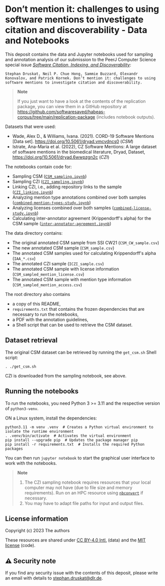 # Don’t mention it: challenges to using software mentions to investigate citation and discoverability - Data and Notebooks

This deposit contains the data and Jupyter notebooks used for sampling and annotation analysis of
our submission to the PeerJ Computer Science special issue [*Software Citation, Indexing, and Discoverability*](https://peerj.com/collections/84-software):

`Stephan Druskat, Neil P. Chue Hong, Sammie Buzzard, Olexandr Konovalov, and Patrick Kornek. Don’t mention it: challenges to using software mentions to investigate citation and discoverability.`

> **Note**
>
> If you just want to have a look at the contents of the replication package, you can view them in a GitHub repository at https://github.com/softwaresaved/habeas-corpus/tree/main/replication-package (includes notebook outputs).


Datasets that were used:

- Wade, Alex D., & Williams, Ivana. (2021). CORD-19 Software Mentions [Data set]. https://doi.org/10.5061/dryad.vmcvdncs0 (*CSM*)
- Istrate, Ana-Maria et al. (2022), CZ Software Mentions: A large dataset of software mentions in the biomedical literature, Dryad, Dataset, https://doi.org/10.5061/dryad.6wwpzgn2c (*CZI*)

The notebooks contain code for:

- Sampling CSM ([`CSM_sampling.ipynb`](./notebooks/CSM_sampling.ipynb))
- Sampling CZI ([`CZI_sampling.ipynb`](./notebooks/CZI_sampling.ipynb))
- Linking CZI, i.e., adding repository links to the sample ([`CZI_linking.ipynb`](./notebooks/CZI_linking.ipynb))
- Analyzing mention type annotations combined over both samples ([`combined-mention-types-study.ipynb`](./notebooks/combined-mention-types-study.ipynb))
- Analyzing licenses combined over both samples ([`combined-license-study.ipynb`](./notebooks/combined-license-study.ipynb))
- Calculating inter-annotator agreement (Krippendorff's alpha) for the CSM sample ([`inter-annotator-agreement.ipynb`](./notebooks/inter-annotator-agreement.ipynb))

The data directory contains:

- The original annotated CSM sample from SSI CW21 (`CSM_CW_sample.csv`)
- The new annotated CSM sample (`CSM_sample.csv`)
- The annotated CSM samples used for calculating Krippendorff's alpha (`IAA_*.csv`)
- The annotated CZI sample (`ICZI_sample.csv`)
- The annotated CSM sample with license information (`CSM_sampled_mention_license.csv`)
- The annotated CSM sample with mention type information (`CSM_sampled_mention_access.csv`)

The root directory also contains 

- a copy of this README, 
- `requirements.txt` that contains the frozen dependencies that are necessary to run the notebooks,
- a PDF with the annotation guidelines,
- a Shell script that can be used to retrieve the CSM dataset.

## Dataset retrieval

The original CSM dataset can be retrieved by running the `get_csm.sh` Shell script:

```shell
. ./get_csm.sh
```

CZI is downloaded from the sampling notebook, see above.

## Running the notebooks

To run the notebooks, you need Python 3 >= 3.11 and the respective version of `python3-venv`.

ON a Linux system, install the dependencies:

```shell
python3.11 -m venv .venv  # Creates a Python virtual environment to isolate the runtime environment
. .venv/bin/activate  # Activates the virtual environment
pip install --upgrade pip  # Updates the package manager pip
pip install -r requirements.txt  # Installs the required Python packages
```

You can then run `jupyter notebook` to start the graphical user interface to work with the notebooks.

> **Note**
>
> 1. The CZI sampling notebook requires resources that your local computer may not have (due to file size and memory requirements). Run on an HPC resource using [`nbconvert`](https://nbconvert.readthedocs.io/en/latest/) if necessary.
> 2. You may have to adapt file paths for input and output files.

## License information

Copyright (c) 2023 The authors

These resources are shared under [CC BY-4.0 Intl.](https://spdx.org/licenses/CC-BY-4.0.html) (data) and the [MIT license](https://spdx.org/licenses/MIT.html) (code).

## :warning: Security note

If you find any security issue with the contents of this deposit, please write an email with details to [stephan.druskat@dlr.de](mailto:stephan.druskat@dlr.de).

